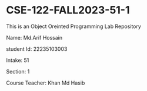 # CSE-122-FALL2023-51-1
This is an Object Oreinted Programming Lab Repository

Name: Md.Arif Hossain

student Id: 22235103003

Intake: 51

Section: 1

Course Teacher: Khan Md Hasib
